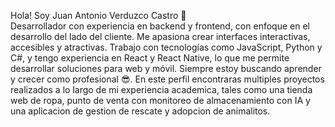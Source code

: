 Hola! Soy Juan Antonio Verduzco Castro 🤖  
Desarrollador con experiencia en backend y frontend, con enfoque en el desarrollo del lado del cliente. Me apasiona crear interfaces interactivas, accesibles y atractivas. Trabajo con tecnologías como JavaScript, Python y C#, y tengo experiencia en React y React Native, lo que me permite desarrollar soluciones para web y móvil. Siempre estoy buscando aprender y crecer como profesional 😎.
En este perfil encontraras multiples proyectos realizados a lo largo de mi experiencia academica, tales como una tienda web de ropa, punto de venta con monitoreo de almacenamiento con IA y una aplicacion de gestion de rescate y adopcion de animalitos.

